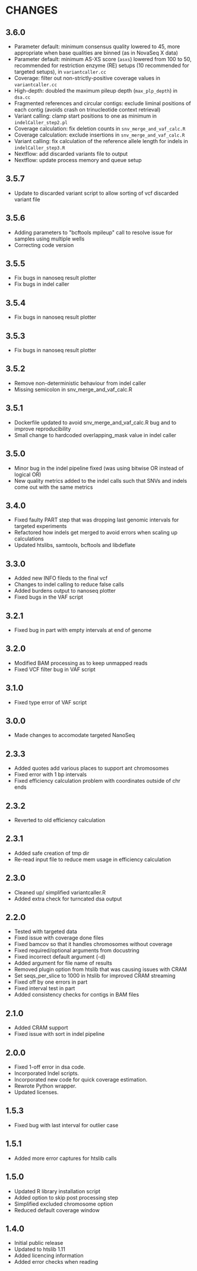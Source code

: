 # CHANGES

## 3.6.0

* Parameter default: minimum consensus quality lowered to 45, more appropriate when base qualities are binned (as in NovaSeq X data)
* Parameter default: minimum AS-XS score (`asxs`) lowered from 100 to 50, recommended for restriction enzyme (RE) setups (10 recommended for targeted setups), in `variantcaller.cc`
* Coverage: filter out non-strictly-positive coverage values in `variantcaller.cc`
* High-depth: doubled the maximum pileup depth (`max_plp_depth`) in `dsa.cc`
* Fragmented references and circular contigs: exclude liminal positions of each contig (avoids crash on trinucleotide context retrieval)
* Variant calling: clamp start positions to one as minimum in `indelCaller_step2.pl`
* Coverage calculation: fix deletion counts in `snv_merge_and_vaf_calc.R`
* Coverage calculation: exclude insertions in `snv_merge_and_vaf_calc.R`
* Variant calling: fix calculation of the reference allele length for indels in `indelCaller_step3.R`
* Nextflow: add discarded variants file to output
* Nextflow: update process memory and queue setup

## 3.5.7

* Update to discarded variant script to allow sorting of vcf discarded variant file

## 3.5.6

* Adding parameters to "bcftools mpileup" call to resolve issue for samples using multiple wells
* Correcting code version

## 3.5.5

* Fix bugs in nanoseq result plotter
* Fix bugs in indel caller

## 3.5.4

* Fix bugs in nanoseq result plotter

## 3.5.3

* Fix bugs in nanoseq result plotter

## 3.5.2

* Remove non-deterministic behaviour from indel caller
* Missing semicolon in snv_merge_and_vaf_calc.R

## 3.5.1

* Dockerfile updated to avoid snv_merge_and_vaf_calc.R bug and to improve reproducibility
* Small change to hardcoded overlapping_mask value in indel caller

## 3.5.0

* Minor bug in the indel pipeline fixed (was using bitwise OR instead of logical OR)
* New quality metrics added to the indel calls such that SNVs and indels come out with the same metrics

## 3.4.0

* Fixed faulty PART step that was dropping last genomic intervals for targeted experiments
* Refactored how indels get merged to avoid errors when scaling up calculations
* Updated htslibs, samtools, bcftools and libdeflate

## 3.3.0

* Added new INFO fileds to the final vcf
* Changes to indel calling to reduce false calls
* Added burdens output to nanoseq plotter
* Fixed bugs in the VAF script

## 3.2.1

* Fixed bug in part with empty intervals at end of genome

## 3.2.0

* Modified BAM processing as to keep unmapped reads
* Fixed VCF filter bug in VAF script

## 3.1.0

* Fixed type error of VAF script

## 3.0.0

* Made changes to accomodate targeted NanoSeq

## 2.3.3

* Added quotes add various places to support ant chromosomes
* Fixed error with 1 bp intervals
* Fixed efficiency calculation problem with coordinates outside of chr ends

## 2.3.2

* Reverted to old efficiency calculation

## 2.3.1

* Added safe creation of tmp dir
* Re-read input file to reduce mem usage in efficiency calculation

## 2.3.0

* Cleaned up/ simplified variantcaller.R
* Added extra check for turncated dsa output

## 2.2.0

* Tested with targeted data
* Fixed issue with coverage done files
* Fixed bamcov so that it handles chromosomes without coverage
* Fixed required/optional arguments from docustring
* Fixed incorrect default argument (-d)
* Added argument for file name of results
* Removed plugin option from htslib that was causing issues with CRAM
* Set seqs_per_slice to 1000 in htslib for improved CRAM streaming
* Fixed off by one errors in part
* Fixed interval test in part
* Added consistency checks for contigs in BAM files

## 2.1.0

* Added CRAM support
* Fixed issue with sort in indel pipeline

## 2.0.0

* Fixed 1-off error in dsa code.
* Incorporated Indel scripts.
* Incorporated new code for quick coverage estimation.
* Rewrote Python wrapper.
* Updated licenses.

## 1.5.3

* Fixed bug with last interval for outlier case

## 1.5.1

* Added more error captures for htslib calls

## 1.5.0

* Updated R library installation script
* Added option to skip post processing step
* Simplified excluded chromosome option
* Reduced default coverage window

## 1.4.0

* Initial public release
* Updated to htslib 1.11
* Added licencing information
* Added error checks when reading
